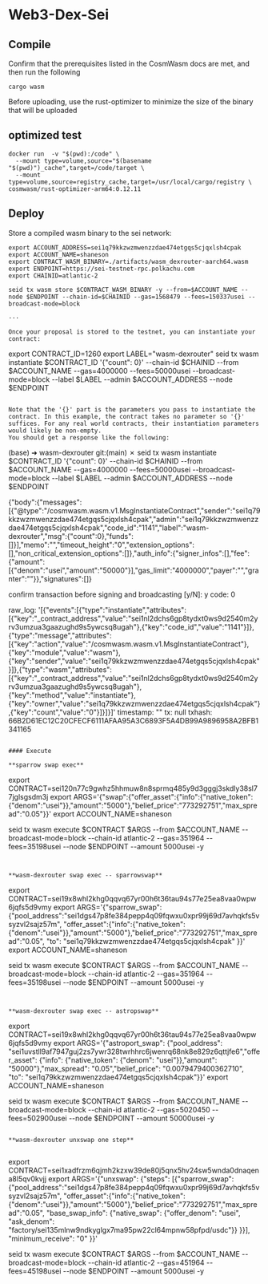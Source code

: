 # Web3-Dex-Sei

## Compile

Confirm that the prerequisites listed in the CosmWasm docs are met, and then run the following

```
cargo wasm
```

Before uploading, use the rust-optimizer to minimize the size of the binary that will be uploaded


## optimized test

```
docker run  -v "$(pwd):/code" \
  --mount type=volume,source="$(basename "$(pwd)")_cache",target=/code/target \
  --mount type=volume,source=registry_cache,target=/usr/local/cargo/registry \
cosmwasm/rust-optimizer-arm64:0.12.11
```

## Deploy

Store a compiled wasm binary to the sei network:


```
export ACCOUNT_ADDRESS=sei1q79kkzwzmwenzzdae474etgqs5cjqxlsh4cpak
export ACCOUNT_NAME=shaneson
export CONTRACT_WASM_BINARY=./artifacts/wasm_dexrouter-aarch64.wasm
export ENDPOINT=https://sei-testnet-rpc.polkachu.com
export CHAINID=atlantic-2

seid tx wasm store $CONTRACT_WASM_BINARY -y --from=$ACCOUNT_NAME --node $ENDPOINT --chain-id=$CHAINID --gas=1568479 --fees=150337usei --broadcast-mode=block

···

Once your proposal is stored to the testnet, you can instantiate your contract:

```
export CONTRACT_ID=1260
export LABEL="wasm-dexrouter"
seid tx wasm instantiate $CONTRACT_ID '{"count": 0}' --chain-id $CHAINID --from $ACCOUNT_NAME --gas=4000000 --fees=50000usei --broadcast-mode=block --label $LABEL --admin $ACCOUNT_ADDRESS --node $ENDPOINT
```

Note that the '{}' part is the parameters you pass to instantiate the contract. In this example, the contract takes no parameter so '{}' suffices. For any real world contracts, their instantiation parameters would likely be non-empty. 
You should get a response like the following:

```
(base) ➜  wasm-dexrouter git:(main) ✗ seid tx wasm instantiate $CONTRACT_ID '{"count": 0}' --chain-id $CHAINID --from $ACCOUNT_NAME --gas=4000000 --fees=50000usei --broadcast-mode=block --label $LABEL --admin $ACCOUNT_ADDRESS --node $ENDPOINT

{"body":{"messages":[{"@type":"/cosmwasm.wasm.v1.MsgInstantiateContract","sender":"sei1q79kkzwzmwenzzdae474etgqs5cjqxlsh4cpak","admin":"sei1q79kkzwzmwenzzdae474etgqs5cjqxlsh4cpak","code_id":"1141","label":"wasm-dexrouter","msg":{"count":0},"funds":[]}],"memo":"","timeout_height":"0","extension_options":[],"non_critical_extension_options":[]},"auth_info":{"signer_infos":[],"fee":{"amount":[{"denom":"usei","amount":"50000"}],"gas_limit":"4000000","payer":"","granter":""}},"signatures":[]}

confirm transaction before signing and broadcasting [y/N]: y
code: 0

raw_log: '[{"events":[{"type":"instantiate","attributes":[{"key":"_contract_address","value":"sei1nl2dchs6gp8tydxt0ws9d2540m2yrv3umzua3gaazughd9s5ywcsq8ugah"},{"key":"code_id","value":"1141"}]},{"type":"message","attributes":[{"key":"action","value":"/cosmwasm.wasm.v1.MsgInstantiateContract"},{"key":"module","value":"wasm"},{"key":"sender","value":"sei1q79kkzwzmwenzzdae474etgqs5cjqxlsh4cpak"}]},{"type":"wasm","attributes":[{"key":"_contract_address","value":"sei1nl2dchs6gp8tydxt0ws9d2540m2yrv3umzua3gaazughd9s5ywcsq8ugah"},{"key":"method","value":"instantiate"},{"key":"owner","value":"sei1q79kkzwzmwenzzdae474etgqs5cjqxlsh4cpak"},{"key":"count","value":"0"}]}]}]'
timestamp: ""
tx: null
txhash: 66B2D61EC12C20CFECF6111AFAA95A3C6893F5A4DB99A9896958A2BFB1341165
```

#### Execute

**sparrow swap exec**

```
export CONTRACT=sei120n77c9gwhz5hhmuw8n8sprmq485y9d3gggj3skdly38sl77jglsgsdm3j
export ARGS='{"swap":{"offer_asset":{"info":{"native_token":{"denom":"usei"}},"amount":"5000"},"belief_price":"773292751","max_spread":"0.05"}}'
export ACCOUNT_NAME=shaneson

seid tx wasm execute $CONTRACT $ARGS --from $ACCOUNT_NAME --broadcast-mode=block --chain-id atlantic-2 --gas=351964 --fees=35198usei --node $ENDPOINT --amount 5000usei -y

 ```


 **wasm-dexrouter swap exec -- sparrowswap**

```
export CONTRACT=sei19x8whl2khg0qqvq67yr00h6t36tau94s77e25ea8vaa0wpw6jqfs5d9vmy
export ARGS='{"sparrow_swap":{"pool_address":"sei1dgs47p8fe384pepp4q09fqwxu0xpr99j69d7avhqkfs5vsyzvl2sajz57m", "offer_asset":{"info":{"native_token":{"denom":"usei"}},"amount":"5000"},"belief_price":"773292751","max_spread":"0.05", "to": "sei1q79kkzwzmwenzzdae474etgqs5cjqxlsh4cpak" }}'
export ACCOUNT_NAME=shaneson

seid tx wasm execute $CONTRACT $ARGS --from $ACCOUNT_NAME --broadcast-mode=block --chain-id atlantic-2 --gas=351964 --fees=35198usei --node $ENDPOINT --amount 5000usei -y

 ```


 **wasm-dexrouter swap exec -- astropswap**

```
export CONTRACT=sei19x8whl2khg0qqvq67yr00h6t36tau94s77e25ea8vaa0wpw6jqfs5d9vmy
export ARGS='{"astroport_swap": {"pool_address": "sei1uvstll9af7947guj2zs7ywr328twrhhrc6jwenrq68nk8e829z6qttjfe6","offer_asset": {"info": {"native_token": {"denom": "usei"}},"amount": "50000"},"max_spread": "0.05","belief_price": "0.0079479400362710", "to": "sei1q79kkzwzmwenzzdae474etgqs5cjqxlsh4cpak"}}'
export ACCOUNT_NAME=shaneson

seid tx wasm execute $CONTRACT $ARGS --from $ACCOUNT_NAME --broadcast-mode=block --chain-id atlantic-2 --gas=5020450 --fees=502900usei --node $ENDPOINT --amount 50000usei -y

 ```

 **wasm-dexrouter unxswap one step**
 

```
export CONTRACT=sei1xadfrzm6qjmh2kzxw39de80j5qnx5hv24sw5wnda0dnaqena8l5qv0kvjj
export ARGS='{"unxswap": {"steps": [{"sparrow_swap":{"pool_address":"sei1dgs47p8fe384pepp4q09fqwxu0xpr99j69d7avhqkfs5vsyzvl2sajz57m", "offer_asset":{"info":{"native_token":{"denom":"usei"}},"amount":"5000"},"belief_price":"773292751","max_spread":"0.05", "base_swap_info": {"native_swap": {"offer_denom": "usei", "ask_denom": "factory/sei135mlnw9ndkyglgx7ma95pw22cl64mpnw58pfpd/usdc"}} }}], "minimum_receive": "0" }}'

seid tx wasm execute $CONTRACT $ARGS --from $ACCOUNT_NAME --broadcast-mode=block --chain-id atlantic-2 --gas=451964 --fees=45198usei --node $ENDPOINT --amount 5000usei -y

```
 